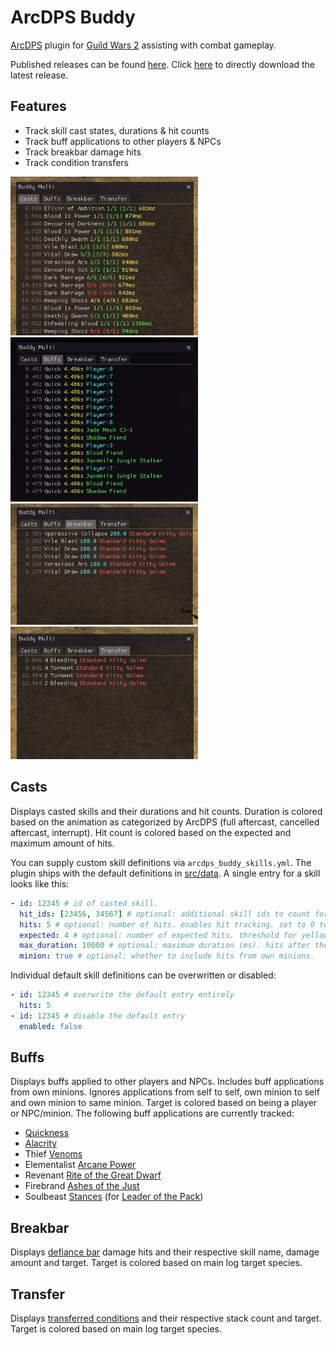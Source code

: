 # ArcDPS Buddy
[ArcDPS](https://deltaconnected.com/arcdps) plugin for [Guild Wars 2](https://guildwars2.com) assisting with combat gameplay.

Published releases can be found [here](../../releases). Click [here](../../releases/latest/download/arcdps_buddy.dll) to directly download the latest release.

## Features
- Track skill cast states, durations & hit counts
- Track buff applications to other players & NPCs
- Track breakbar damage hits
- Track condition transfers

<p>
  <img src="./screenshots/casts.png" alt="Casts screenshot" width="300"/>
  <img src="./screenshots/buffs.png" alt="Buffs screenshot" width="300"/>
  <img src="./screenshots/breakbar.png" alt="Breakbar screenshot" width="300"/>
  <img src="./screenshots/transfer.png" alt="Transfer screenshot" width="300"/>
</p>

## Casts
Displays casted skills and their durations and hit counts.
Duration is colored based on the animation as categorized by ArcDPS (full aftercast, cancelled aftercast, interrupt).
Hit count is colored based on the expected and maximum amount of hits.

You can supply custom skill definitions via `arcdps_buddy_skills.yml`.
The plugin ships with the default definitions in [src/data](./src/data/).
A single entry for a skill looks like this:

```yml
- id: 12345 # id of casted skill.
  hit_ids: [23456, 34567] # optional: additional skill ids to count for hits.
  hits: 5 # optional: number of hits. enables hit tracking. set to 0 to track with unknown hits.
  expected: 4 # optional: number of expected hits. threshold for yellow color. defaults to >= half hits.
  max_duration: 10000 # optional: maximum duration (ms). hits after the duration + error margin count towards a new cast.
  minion: true # optional: whether to include hits from own minions.
```

Individual default skill definitions can be overwritten or disabled:

```yml
- id: 12345 # overwrite the default entry entirely
  hits: 5
- id: 12345 # disable the default entry
  enabled: false
```

## Buffs
Displays buffs applied to other players and NPCs.
Includes buff applications from own minions.
Ignores applications from self to self, own minion to self and own minion to same minion.
Target is colored based on being a player or NPC/minion.
The following buff applications are currently tracked:

- [Quickness](https://wiki.guildwars2.com/wiki/Quickness)
- [Alacrity](https://wiki.guildwars2.com/wiki/Alacrity)
- Thief [Venoms](https://wiki.guildwars2.com/wiki/Venom)
- Elementalist [Arcane Power](https://wiki.guildwars2.com/wiki/Arcane_Power_(effect))
- Revenant [Rite of the Great Dwarf](https://wiki.guildwars2.com/wiki/Rite_of_the_Great_Dwarf_(effect))
- Firebrand [Ashes of the Just](https://wiki.guildwars2.com/wiki/Ashes_of_the_Just)
- Soulbeast [Stances](https://wiki.guildwars2.com/wiki/Stance) (for [Leader of the Pack](https://wiki.guildwars2.com/wiki/Leader_of_the_Pack))


## Breakbar
Displays [defiance bar](https://wiki.guildwars2.com/wiki/Defiance_bar) damage hits and their respective skill name, damage amount and target.
Target is colored based on main log target species.

## Transfer
Displays [transferred conditions](https://wiki.guildwars2.com/wiki/Condition#Skills_that_transfer_conditions) and their respective stack count and target.
Target is colored based on main log target species.
